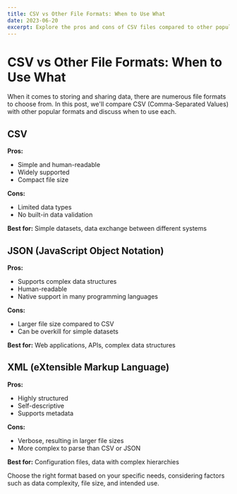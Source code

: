 ```yaml
---
title: CSV vs Other File Formats: When to Use What
date: 2023-06-20
excerpt: Explore the pros and cons of CSV files compared to other popular data storage formats, and learn when to use each.
---
```


# CSV vs Other File Formats: When to Use What

When it comes to storing and sharing data, there are numerous file formats to choose from. In this post, we'll compare CSV (Comma-Separated Values) with other popular formats and discuss when to use each.

## CSV
**Pros:**
- Simple and human-readable
- Widely supported
- Compact file size

**Cons:**
- Limited data types
- No built-in data validation

**Best for:** Simple datasets, data exchange between different systems

## JSON (JavaScript Object Notation)
**Pros:**
- Supports complex data structures
- Human-readable
- Native support in many programming languages

**Cons:**
- Larger file size compared to CSV
- Can be overkill for simple datasets

**Best for:** Web applications, APIs, complex data structures

## XML (eXtensible Markup Language)
**Pros:**
- Highly structured
- Self-descriptive
- Supports metadata

**Cons:**
- Verbose, resulting in larger file sizes
- More complex to parse than CSV or JSON

**Best for:** Configuration files, data with complex hierarchies

Choose the right format based on your specific needs, considering factors such as data complexity, file size, and intended use.